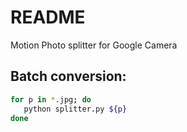 # README                                                                       
                                                                               
Motion Photo splitter for Google Camera
                                                               
## Batch conversion:

 ```bash                                                                        
 for p in *.jpg; do                                                            
    python splitter.py ${p}                                                     
 done                                                                          
 ``` 
